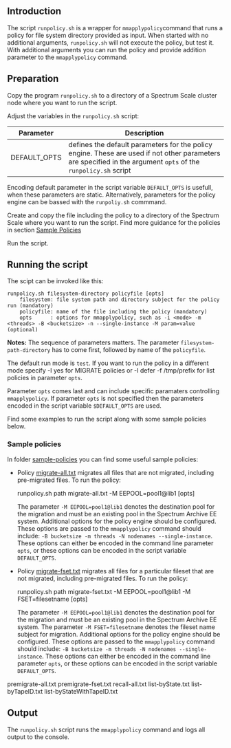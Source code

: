 ## Introduction

The script `runpolicy.sh` is a wrapper for `mmapplypolicy`command that runs a policy for file system directory provided as input. When started with no additional arguments, `runpolicy.sh` will not execute the policy, but test it. With additional arguments you can run the policy and provide addition parameter to the `mmapplypolicy` command. 


## Preparation

Copy the program `runpolicy.sh` to a directory of a Spectrum Scale cluster node where you want to run the script.


Adjust the variables in the `runpolicy.sh` script:

| Parameter | Description |
| ----------|-------------|
| DEFAULT_OPTS | defines the default parameters for the policy engine. These are used if not other parameters are specified in the argument `opts` of the `runpolicy.sh` script |

Encoding default parameter in the script variable `DEFAULT_OPTS` is usefull, when these parameters are static. Alternatively, parameters for the policy engine can be bassed with the `runpoliy.sh` commmand. 


Create and copy the file including the policy to a directory of the Spectrum Scale where you want to run the script. Find more guidance for the policies in section [Sample Policies](#Sample-policies)

Run the script. 


## Running the script

The scipt can be invoked like this: 

	runpolicy.sh filesystem-directory policyfile [opts]
		filesystem: file system path and directory subject for the policy run (mandatory)
		policyfile: name of the file including the policy (mandatory)
        opts      : options for mmapplypolicy, such as -i <mode> -m <threads> -B <bucketsize> -n --single-instance -M param=value (optional)

**Notes:**
The sequence of parameters matters. The parameter `filesystem-path-directory` has to come first, followed by name of the `policyfile`. 

The default run mode is `test`. If you want to run the policy in a different mode specify -I yes for MIGRATE policies or -I defer -f /tmp/prefix for list policies in parameter `opts`. 

Parameter `opts` comes last and can include specific paramaters controlling `mmapplypolicy`. If parameter `opts` is not specified then the parameters encoded in the script variable `$DEFAULT_OPTS` are used. 

Find some examples to run the script along with some sample policies below. 


### Sample policies

In folder [sample-policies](../sample-policies/) you can find some useful sample policies:

- Policy [migrate-all.txt](../sample-policies/migrate-all.txt) migrates all files that are not migrated, including pre-migrated files. To run the policy:
	
	runpolicy.sh path migrate-all.txt -M EEPOOL=pool1@lib1 [opts]
  
   The parameter `-M EEPOOL=pool1@lib1` denotes the destination pool for the migration and must be an existing pool in the Spectrum Archive EE system. Additional options for the policy engine should be configured. These options are passed to the `mmapplypolicy` command should include: `-B bucketsize -m threads -N nodenames --single-instance`. These options can either be encoded in the command line parameter `opts`, or these options can be encoded in the script variable `DEFAULT_OPTS`.


- Policy [migrate-fset.txt](../sample-policies/migrate-fset.txt) migrates all files for a particular fileset that are not migrated, including pre-migrated files. To run the policy:
	
	runpolicy.sh path migrate-fset.txt -M EEPOOL=pool1@lib1 -M FSET=filesetname [opts]
  
   The parameter `-M EEPOOL=pool1@lib1` denotes the destination pool for the migration and must be an existing pool in the Spectrum Archive EE system. The parameter `-M FSET=filesetname` denotes the fileset name subject for migration. Additional options for the policy engine should be configured. These options are passed to the `mmapplypolicy` command should include: `-B bucketsize -m threads -N nodenames --single-instance`. These options can either be encoded in the command line parameter `opts`, or these options can be encoded in the script variable `DEFAULT_OPTS`.
   
   
premigrate-all.txt
premigrate-fset.txt
recall-all.txt
list-byState.txt
list-byTapeID.txt
list-byStateWithTapeID.txt


## Output

The `runpolicy.sh` script runs the `mmapplypolicy` command and logs all output to the console. 
